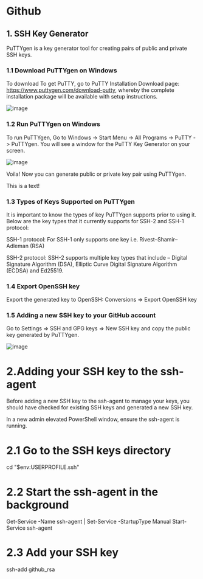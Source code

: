 # Github
## 1. SSH Key Generator
PuTTYgen is a key generator tool for creating pairs of public and private SSH keys.
### 1.1 Download PuTTYgen on Windows
To download 
To get PuTTY, go to PuTTY Installation Download page: https://www.puttygen.com/download-putty, whereby the complete installation package will be available with setup instructions.

![image](https://github.com/user-attachments/assets/413eb133-6c51-403e-9983-91a9bc415ad3)

### 1.2 Run PuTTYgen on Windows
To run PuTTYgen, Go to Windows -> Start Menu -> All Programs -> PuTTY -> PuTTYgen. You will see a window for the PuTTY Key Generator on your screen.

![image](https://github.com/user-attachments/assets/c763226d-7762-4f92-86ff-d90e1bb29978)

Voila! Now you can generate public or private key pair using PuTTYgen.

This is a text!

### 1.3 Types of Keys Supported on PuTTYgen
It is important to know the types of key PuTTYgen supports prior to using it. Below are the key types that it currently supports for SSH-2 and SSH-1 protocol:

SSH-1 protocol: For SSH-1 only supports one key i.e. Rivest–Shamir–Adleman (RSA)

SSH-2 protocol: SSH-2 supports multiple key types that include – Digital Signature Algorithm (DSA), Elliptic Curve Digital Signature Algorithm (ECDSA) and Ed25519.

### 1.4 Export OpenSSH key
Export the generated key to OpenSSH: Conversions => Export OpenSSH key

### 1.5 Adding a new SSH key to your GitHub account
Go to Settings => SSH and GPG keys => New SSH key and copy the public key generated by PuTTYgen.

![image](https://github.com/user-attachments/assets/937ae1f7-3f23-4285-b277-b081bca6ace4)


# 2.Adding your SSH key to the ssh-agent
Before adding a new SSH key to the ssh-agent to manage your keys, you should have checked for existing SSH keys and generated a new SSH key. 

In a new admin elevated PowerShell window, ensure the ssh-agent is running.

# 2.1 Go to the SSH keys directory

cd "$env:USERPROFILE\.ssh"

# 2.2 Start the ssh-agent in the background
Get-Service -Name ssh-agent | Set-Service -StartupType Manual
Start-Service ssh-agent

# 2.3 Add your SSH key
ssh-add github_rsa
